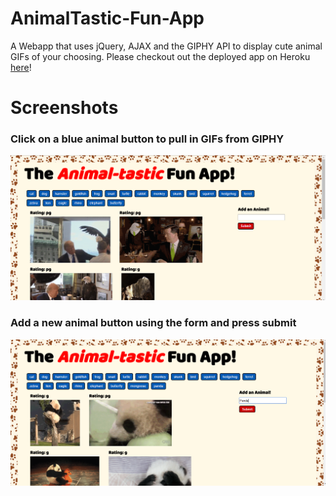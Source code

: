 # AnimalTastic-Fun-App
A Webapp that uses jQuery, AJAX and the GIPHY API to display cute animal GIFs of your choosing.
Please checkout out the deployed app on Heroku [here](http://animaltastic-fun-app.herokuapp.com)!

# Screenshots

### Click on a blue animal button to pull in GIFs from GIPHY 
![Animal Button](/screenshots/GIF.png)

### Add a new animal button using the form and press submit 
![Animal Button](/screenshots/Submit.png)
